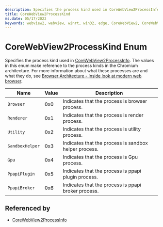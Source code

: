 ```yaml
---
description: Specifies the process kind used in CoreWebView2ProcessInfo.
title: CoreWebView2ProcessKind
ms.date: 05/17/2022
keywords: webview2, webview, winrt, win32, edge, CoreWebView2, CoreWebView2Controller, browser control, edge html, CoreWebView2ProcessKind
---
```


# CoreWebView2ProcessKind Enum

Specifies the process kind used in [CoreWebView2ProcessInfo](corewebview2processinfo.md).
The values in this enum make reference to the process kinds in the Chromium architecture. For more information about what these processes are and what they do, see [Browser Architecture - Inside look at modern web browser](https://developers.google.com/web/updates/2018/09/inside-browser-part1).

| Name |  Value | Description |
|--|--|--|
|`Browser` | 0x0  |  Indicates that the process is browser process.|
|`Renderer` | 0x1  |  Indicates that the process is render process.|
|`Utility` | 0x2  |  Indicates that the process is utility process.|
|`SandboxHelper` | 0x3  |  Indicates that the process is sandbox helper process.|
|`Gpu` | 0x4  |  Indicates that the process is Gpu process.|
|`PpapiPlugin` | 0x5  |  Indicates that the process is ppapi plugin process.|
|`PpapiBroker` | 0x6  |  Indicates that the process is ppapi broker process.|


## Referenced by

- [CoreWebView2ProcessInfo](corewebview2processinfo.md)
